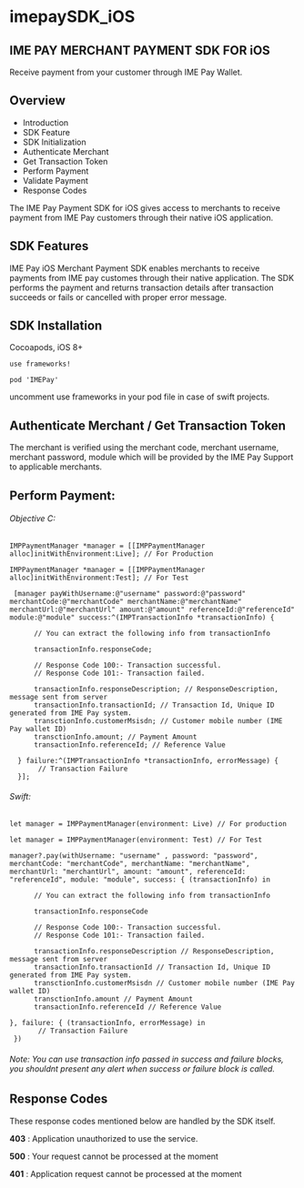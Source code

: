 # imepaySDK_iOS

## IME PAY MERCHANT PAYMENT SDK FOR iOS

Receive payment from your customer through IME Pay Wallet.

 ## Overview

- Introduction
- SDK Feature
- SDK Initialization
- Authenticate Merchant
- Get Transaction Token
- Perform Payment
- Validate Payment
- Response Codes

The IME Pay Payment SDK for iOS gives access to merchants to receive payment from IME Pay customers through their native iOS application.

## SDK Features

IME Pay iOS Merchant Payment SDK enables merchants to receive payments from IME pay customes through their native application. The SDK performs the payment and returns transaction details after transaction succeeds or fails or cancelled with proper error message.

## SDK Installation

Cocoapods, iOS 8+

```use frameworks!```

```pod 'IMEPay'``` 

uncomment use frameworks in your pod file in case of swift projects.

## Authenticate Merchant / Get Transaction Token

The merchant is verified using the merchant code, merchant username, merchant password, module which will be provided by the IME Pay Support to applicable merchants.

## Perform Payment:

###### Objective C:

  ``` 
  IMPPaymentManager *manager = [[IMPPaymentManager alloc]initWithEnvironment:Live]; // For Production
  
  IMPPaymentManager *manager = [[IMPPaymentManager alloc]initWithEnvironment:Test]; // For Test
    
   [manager payWithUsername:@"username" password:@"password" merchantCode:@"merchantCode" merchantName:@"merchantName" merchantUrl:@"merchantUrl" amount:@"amount" referenceId:@"referenceId" module:@"module" success:^(IMPTransactionInfo *transactionInfo) {
        
        // You can extract the following info from transactionInfo
        
        transactionInfo.responseCode; 
        
        // Response Code 100:- Transaction successful.
        // Response Code 101:- Transaction failed.
        
        transactionInfo.responseDescription; // ResponseDescription, message sent from server
        transactionInfo.transactionId; // Transaction Id, Unique ID generated from IME Pay system.
        transctionInfo.customerMsisdn; // Customer mobile number (IME Pay wallet ID)
        transctionInfo.amount; // Payment Amount
        transactionInfo.referenceId; // Reference Value
 
    } failure:^(IMPTransactionInfo *transactionInfo, errorMessage) {
         // Transaction Failure
    }];

  ``` 

###### Swift:

  ``` 
  let manager = IMPPaymentManager(environment: Live) // For production
  
  let manager = IMPPaymentManager(environment: Test) // For Test
  
 manager?.pay(withUsername: "username" , password: "password", merchantCode: "merchantCode", merchantName: "merchantName",    merchantUrl: "merchantUrl", amount: "amount", referenceId: "referenceId", module: "module", success: { (transactionInfo) in
  
        // You can extract the following info from transactionInfo
        
        transactionInfo.responseCode 
        
        // Response Code 100:- Transaction successful.
        // Response Code 101:- Transaction failed.
        
        transactionInfo.responseDescription // ResponseDescription, message sent from server
        transactionInfo.transactionId // Transaction Id, Unique ID generated from IME Pay system.
        transctionInfo.customerMsisdn // Customer mobile number (IME Pay wallet ID)
        transctionInfo.amount // Payment Amount
        transactionInfo.referenceId // Reference Value
 
  }, failure: { (transactionInfo, errorMessage) in
         // Transaction Failure
   })
 ``` 

###### Note: You can use transaction info passed in success and failure blocks, you shouldnt present any alert when success or failure block is called.

## Response Codes

These response codes mentioned below are handled by the SDK itself.

**403** : Application unauthorized to use the service.

**500** : Your request cannot be processed at the moment

**401** : Application request cannot be processed at the moment



